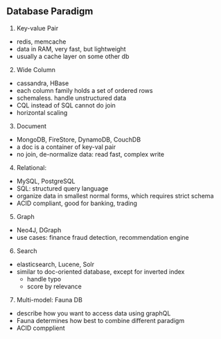 ## Database Paradigm

1. Key-value Pair

- redis, memcache
- data in RAM, very fast, but lightweight
- usually a cache layer on some other db

2. Wide Column

- cassandra, HBase
- each column family holds a set of ordered rows
- schemaless. handle unstructured data
- CQL instead of SQL cannot do join
- horizontal scaling

3. Document

- MongoDB, FireStore, DynamoDB, CouchDB
- a doc is a container of key-val pair
- no join, de-normalize data: read fast, complex write

4. Relational:

- MySQL, PostgreSQL
- SQL: structured query language
- organize data in smallest normal forms, which requires strict schema
- ACID compliant, good for banking, trading

5. Graph

- Neo4J, DGraph
- use cases: finance fraud detection, recommendation engine

6. Search

- elasticsearch, Lucene, Solr
- similar to doc-oriented database, except for inverted index
  - handle typo
  - score by relevance

7. Multi-model: Fauna DB

- describe how you want to access data using graphQL
- Fauna determines how best to combine different paradigm
- ACID compplient
